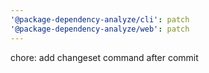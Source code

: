 ```yaml
---
'@package-dependency-analyze/cli': patch
'@package-dependency-analyze/web': patch
---
```


chore: add changeset command after commit
